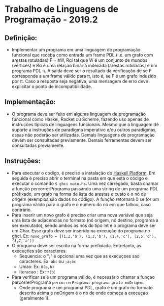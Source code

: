 # Trabalho de Linguagens de Programação - 2019.2
## Definição:
- Implementar um programa em uma linguagem de programação funcional que receba como entrada um frame PDL (i.e. um grafo com arestas rotuladas) F = hW, Rαi tal que W é um conjunto de mundos (vértices) e Rα é uma relação binária indexada (arestas rotuladas) e um programa PDL π. A saída deve ser o resultado da verificação de se F corresponde a um frame válido para π, isto é, se F é um grafo induzido por π. Caso a resposta seja negativa, uma mensagem de erro deve explicitar o ponto de incompatibilidade.

## Implementação: 
-  O programa deve ser feito em alguma linguagem de programação funcional como Haskel, Racket ou Scheme, fazendo uso apenas de instruções típicas de linguagens funcionais. Mesmo que a linguagem dê suporte a instruções de paradigma imperativo e/ou outros paradigmas, essas não poderão ser utilizadas. Demais linguagens de programação devem ser consultadas previamente. Demais ferramentas devem ser consultadas previamente.

## Instruções: 
- Para executar o código, é preciso a instalação do [Haskell Platform](https://www.haskell.org/platform/). Em seguida é preciso abrir o terminal na pasta em que está o código e executar o comando `$ ghci main.hs`. Uma vez carregado, basta chamar a função percorrerPrograma passando uma string de um programa PDL préfixado, um grafo na forma de lista de arestas e custo e o nó de origem (exemplos são dados no código). A função retornará 0 se for um programa válido para o grafo e o número do nó em que falhou, caso contrário. 
- Para inserir um novo grafo é preciso criar uma nova variável que seja uma lista de adjacencias no formato (nó origem, nó destino, programa a ser executado), sendo ambos os nós do tipo Int e o programa deve ser um Char. Esse grafo deve ser inserido na execução do programa no ghci.
	Ex: `novo_grafo = [(1,2,'a'), (1,3,'b'), (1,4,'c'), (2,5,'d'), (3,7,'a')]`
- O programa deve ser escrito na forma prefixiada. Entretanto, as execuções são caracteres.
	 - Sequencia: o ";" é opcional uma vez que as execuçoes sao caracteres.
	 	Ex: `abc` ou `;a;bc`
	- Uniao: 
		Ex: `U(a,b)`
	- Iteracao :
		Ex: `*(b)`
- Para verificar se é um programa válido, é necessário chamar a funçao percorrerPrograma `percorrerPrograma programa grafo noOrigem`.
	 - Onde programa é um programa PDL, grafo é um grafo no formato descrito acima e noOrigem é o nó de onde começa a execuçao (geralmente 1).
